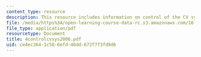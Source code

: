 ```yaml
---
content_type: resource
description: This resource includes information on control of the CV system.
file: /media/https%3A/open-learning-course-data-rc.s3.amazonaws.com/16-423j-aerospace-biomedical-and-life-support-engineering-spring-2006/ce4ec3641c586efd46dd672f7f3fd9d6_4controlcvsys2006.pdf
file_type: application/pdf
resourcetype: Document
title: 4controlcvsys2006.pdf
uid: ce4ec364-1c58-6efd-46dd-672f7f3fd9d6
---
```

